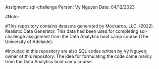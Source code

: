 Assigment: sql-challenge
Person: Vy Nguyen
Date: 04/12/2023

#Note:

#This repository contains datasets generated by Mockaroo, LLC, (2022). Realistic Data Generator. This data had been used for completing sql-challenge assignment from the Data Analytics boot camp course (The University of Adelaide).

#Incuded in this repository are also SQL codes written by Vy Nguyen, owner of this repository. The idea for formulating the code came mainly from the Data Analytics boot camp course.

